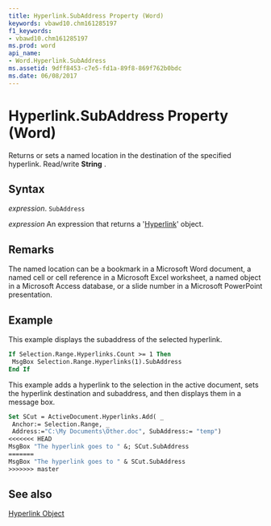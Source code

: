 ```yaml
---
title: Hyperlink.SubAddress Property (Word)
keywords: vbawd10.chm161285197
f1_keywords:
- vbawd10.chm161285197
ms.prod: word
api_name:
- Word.Hyperlink.SubAddress
ms.assetid: 9dff8453-c7e5-fd1a-89f8-869f762b0bdc
ms.date: 06/08/2017
---
```



# Hyperlink.SubAddress Property (Word)

Returns or sets a named location in the destination of the specified hyperlink. Read/write  **String** .


## Syntax

 _expression_. `SubAddress`

 _expression_ An expression that returns a '[Hyperlink](Word.Hyperlink.md)' object.


## Remarks

The named location can be a bookmark in a Microsoft Word document, a named cell or cell reference in a Microsoft Excel worksheet, a named object in a Microsoft Access database, or a slide number in a Microsoft PowerPoint presentation.


## Example

This example displays the subaddress of the selected hyperlink.


```vb
If Selection.Range.Hyperlinks.Count >= 1 Then 
 MsgBox Selection.Range.Hyperlinks(1).SubAddress 
End If
```

This example adds a hyperlink to the selection in the active document, sets the hyperlink destination and subaddress, and then displays them in a message box.




```vb
Set SCut = ActiveDocument.Hyperlinks.Add( _ 
 Anchor:= Selection.Range, _ 
 Address:="C:\My Documents\Other.doc", SubAddress:= "temp") 
<<<<<<< HEAD
MsgBox "The hyperlink goes to " &; SCut.SubAddress
=======
MsgBox "The hyperlink goes to " & SCut.SubAddress
>>>>>>> master
```


## See also


[Hyperlink Object](Word.Hyperlink.md)

